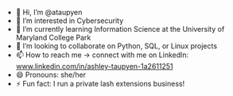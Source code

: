- 👋 Hi, I’m @ataupyen
- 👀 I’m interested in Cybersecurity
- 🌱 I’m currently learning Information Science at the University of Maryland College Park
- 💞️ I’m looking to collaborate on Python, SQL, or Linux projects
- 📫 How to reach me -> connect with me on Linkedln: www.linkedin.com/in/ashley-taupyen-1a2611251
- 😄 Pronouns: she/her
- ⚡ Fun fact: I run a private lash extensions business!

<!---
ataupyen/ataupyen is a ✨ special ✨ repository because its `README.md` (this file) appears on your GitHub profile.
You can click the Preview link to take a look at your changes.
--->
